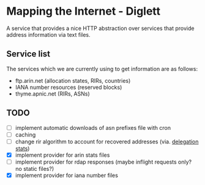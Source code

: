 # Mapping the Internet - Diglett
A service that provides a nice HTTP abstraction over services that provide address information via text files.

## Service list
The services which we are currently using to get information are as follows:
- ftp.arin.net (allocation states, RIRs, countries)
- IANA number resources (reserved blocks)
- thyme.apnic.net (RIRs, ASNs)

## TODO
- [ ] implement automatic downloads of asn prefixes file with cron
- [ ] caching
- [ ] change rir algorithm to account for recovered addresses (via. [delegation stats](https://ftp.arin.net/pub/stats/lacnic/delegated-lacnic-latest))
- [x] implement provider for arin stats files
- [ ] implement provider for rdap responses (maybe inflight requests only? no static files?)
- [x] implement provider for iana number files
